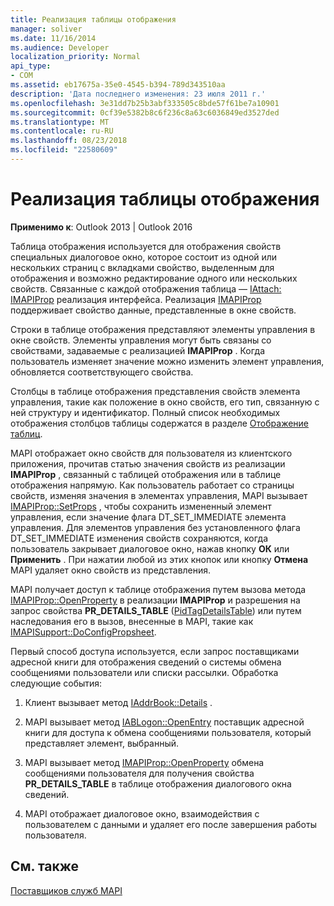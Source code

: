 ```yaml
---
title: Реализация таблицы отображения
manager: soliver
ms.date: 11/16/2014
ms.audience: Developer
localization_priority: Normal
api_type:
- COM
ms.assetid: eb17675a-35e0-4545-b394-789d343510aa
description: 'Дата последнего изменения: 23 июля 2011 г.'
ms.openlocfilehash: 3e31dd7b25b3abf333505c8bde57f61be7a10901
ms.sourcegitcommit: 0cf39e5382b8c6f236c8a63c6036849ed3527ded
ms.translationtype: MT
ms.contentlocale: ru-RU
ms.lasthandoff: 08/23/2018
ms.locfileid: "22580609"
---
```

# <a name="display-table-implementation"></a>Реализация таблицы отображения

  
  
**Применимо к**: Outlook 2013 | Outlook 2016 
  
Таблица отображения используется для отображения свойств специальных диалоговое окно, которое состоит из одной или нескольких страниц с вкладками свойство, выделенным для отображения и возможно редактирование одного или нескольких свойств. Связанные с каждой отображения таблица — [IAttach: IMAPIProp](iattachimapiprop.md) реализация интерфейса. Реализация [IMAPIProp](imapipropiunknown.md) поддерживает свойство данные, представленные в окне свойств. 
  
Строки в таблице отображения представляют элементы управления в окне свойств. Элементы управления могут быть связаны со свойствами, задаваемые с реализацией **IMAPIProp** . Когда пользователь изменяет значение можно изменить элемент управления, обновляется соответствующего свойства. 
  
Столбцы в таблице отображения представления свойств элемента управления, такие как положение в окно свойств, его тип, связанную с ней структуру и идентификатор. Полный список необходимых отображения столбцов таблицы содержатся в разделе [Отображение таблиц](display-tables.md).
  
MAPI отображает окно свойств для пользователя из клиентского приложения, прочитав статью значения свойств из реализации **IMAPIProp** , связанный с таблицей отображения или в таблице отображения напрямую. Как пользователь работает со страницы свойств, изменяя значения в элементах управления, MAPI вызывает [IMAPIProp::SetProps](imapiprop-setprops.md) , чтобы сохранить измененный элемент управления, если значение флага DT_SET_IMMEDIATE элемента управления. Для элементов управления без установленного флага DT_SET_IMMEDIATE изменения свойств сохраняются, когда пользователь закрывает диалоговое окно, нажав кнопку **ОК** или **Применить** . При нажатии любой из этих кнопок или кнопку **Отмена** MAPI удаляет окно свойств из представления. 
  
MAPI получает доступ к таблице отображения путем вызова метода [IMAPIProp::OpenProperty](imapiprop-openproperty.md) в реализации **IMAPIProp** и разрешения на запрос свойства **PR_DETAILS_TABLE** ([PidTagDetailsTable](pidtagdetailstable-canonical-property.md)) или путем наследования его в вызов, внесенные в MAPI, такие как [IMAPISupport::DoConfigPropsheet](imapisupport-doconfigpropsheet.md).
  
Первый способ доступа используется, если запрос поставщиками адресной книги для отображения сведений о системы обмена сообщениями пользователи или списки рассылки. Обработка следующие события:
  
1. Клиент вызывает метод [IAddrBook::Details](iaddrbook-details.md) . 
    
2. MAPI вызывает метод [IABLogon::OpenEntry](iablogon-openentry.md) поставщик адресной книги для доступа к обмена сообщениями пользователя, который представляет элемент, выбранный. 
    
3. MAPI вызывает метод [IMAPIProp::OpenProperty](imapiprop-openproperty.md) обмена сообщениями пользователя для получения свойства **PR_DETAILS_TABLE** в таблице отображения диалогового окна сведений. 
    
4. MAPI отображает диалоговое окно, взаимодействия с пользователем с данными и удаляет его после завершения работы пользователя. 
    
## <a name="see-also"></a>См. также



[Поставщиков служб MAPI](mapi-service-providers.md)

